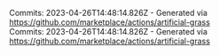 Commits: 2023-04-26T14:48:14.826Z - Generated via https://github.com/marketplace/actions/artificial-grass
<br>
Commits: 2023-04-26T14:48:14.826Z - Generated via https://github.com/marketplace/actions/artificial-grass
<br>
